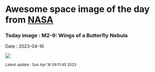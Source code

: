
# Awesome space image of the day from [NASA](https://api.nasa.gov/)

### Today image : M2-9: Wings of a Butterfly Nebula
Date : 2023-04-16

![](https://apod.nasa.gov/apod/image/2304/M2D9_HubbleSchmidt_985.jpg)

<small>Latest update : Sun Apr 16 09:11:45 2023</small>
        